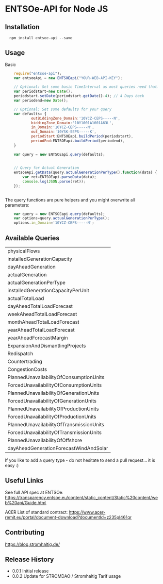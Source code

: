 ENTSOe-API for Node JS
=========

## Installation
```
  npm install entsoe-api --save
```
 
## Usage

Basic
```javascript
	require("entsoe-api");
    var entsoeApi = new ENTSOEapi("YOUR-WEB-API-KEY");
		
	// Optional: Set some basic TimeInterval as most queries need that...	
	var periodstart=new Date();
	periodstart.setDate(periodstart.getDate()-4); // 4 Days back
	var periodend=new Date();

	// Optional: Set some defaults for your query
	var defaults= {
			outBiddingZone_Domain:'10YCZ-CEPS-----N',
			biddingZone_Domain:'10Y1001A1001A63L',
			in_Domain:'10YCZ-CEPS-----N',
			out_Domain:'10YSK-SEPS-----K',
			periodStart:ENTSOEapi.buildPeriod(periodstart),
			periodEnd:ENTSOEapi.buildPeriod(periodend),
	}
	
	var query = new ENTSOEapi.query(defaults);
	
	
	// Query for Actual Generation
	entsoeApi.getData(query.actualGenerationPerType(),function(data) {	
		var ret=ENTSOEapi.parseData(data);
		console.log(JSON.parse(ret));
	});
		
``` 

The query functions are pure helpers and you might overwrite all parameters:
```javascript
	var query = new ENTSOEapi.query(defaults);
	var options=query.actualGenerationPerType();	
	options.in_Domain='10YCZ-CEPS-----N';	
``` 

## Available Queries
<table>
<tr><td>physicalFlows</td></tr>
<tr><td>installedGenerationCapacity</td></tr>
<tr><td>dayAheadGeneration</td></tr>
<tr><td>actualGeneration</td></tr>
<tr><td>actualGenerationPerType</td></tr>
<tr><td>installedGenerationCapacityPerUnit</td></tr>
<tr><td>actualTotalLoad</td></tr>
<tr><td>dayAheadTotalLoadForecast</td></tr>
<tr><td>weekAheadTotalLoadForecast</td></tr>
<tr><td>monthAheadTotalLoadForecast</td></tr>
<tr><td>yearAheadTotalLoadForecast</td></tr>
<tr><td>yearAheadForecastMargin</td></tr>
<tr><td>ExpansionAndDismantlingProjects</td></tr>
<tr><td>Redispatch</td></tr>
<tr><td>Countertrading</td></tr>
<tr><td>CongestionCosts</td></tr>
<tr><td>PlannedUnavailabilityOfConsumptionUnits</td></tr>
<tr><td>ForcedUnavailabilityOfConsumptionUnits</td></tr>
<tr><td>PlannedUnavailabilityOfGenerationUnits</td></tr>
<tr><td>ForcedUnavailabilityOfGenerationUnits</td></tr>
<tr><td>PlannedUnavailabilityOfProductionUnits</td></tr>
<tr><td>ForcedUnavailabilityOfProductionUnits</td></tr>
<tr><td>PlannedUnavailabilityOfTransmissionUnits</td></tr>
<tr><td>ForcedUnavailabilityOfTransmissionUnits</td></tr>
<tr><td>PlannedUnavailabilityOfOffshore</td></tr>
<tr><td>dayAheadGenerationForecastWindAndSolar</td></tr>
</table>

If you like to add a query type - do not hesitate to send a pull request... it is easy :)

## Useful Links

See full API spec at ENTSOe: https://transparency.entsoe.eu/content/static_content/Static%20content/web%20api/Guide.html

ACER List of standard contract: https://www.acer-remit.eu/portal/document-download?documentId=z235pl461qr


## Contributing
https://blog.stromhaltig.de/ 

## Release History

* 0.0.1 Initial release
* 0.0.2 Update for STROMDAO / Stromhaltig Tarif usage

